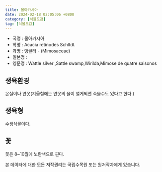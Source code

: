 ```yaml
---
title: 물아카시아
date: 2024-02-18 02:05:06 +0800
category: [식물도감]
tag: [식물도감]
---
```




- 국명 : 물아카시아
- 학명 : Acacia retinodes Schltdl.
- 과명 : 앵글러 -  (Mimosaceae)
- 일본명 : 
- 영문명 : Wattle silver ,Sattle swamp,Wirilda,Mimose de quatre saisonos


## 생육환경
온실이나 연못(겨울철에는 연못의 물이 얼게되면 죽을수도 있다고 한다.)
## 생육형
수생식물이다.
## 꽃
꽃은 8~10월에 노란색으로 핀다.






본 데이터에 대한 모든 저작권리는 국립수목원 또는 원저작자에게 있습니다.
